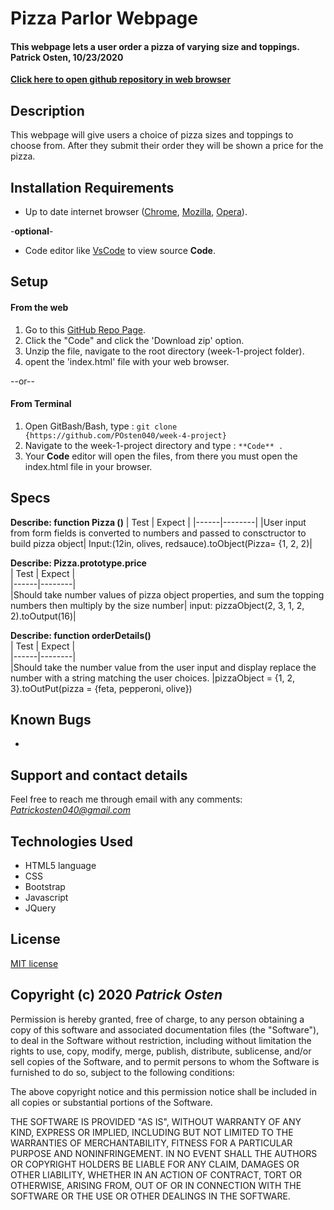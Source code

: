 # Pizza Parlor Webpage

#### **This webpage lets a user order a pizza of varying size and toppings. Patrick Osten, 10/23/2020**

**[Click here to open github repository in web browser](https://github.com/POsten040/week-4-project)**

## Description

This webpage will give users a choice of pizza sizes and toppings to choose from. After they submit their order they will be shown a price for the pizza. 

## Installation Requirements

- Up to date internet browser ([Chrome](https://www.google.com/chrome/?brand=CHBD&gclid=Cj0KCQjw28T8BRDbARIsAEOMBcy9jwgkNels1LOSIWTx4sDazLfEgC6PylTug62KqyWPeA0EMyr3254aAjTTEALw_wcB&gclsrc=aw.ds), [Mozilla](https://www.mozilla.org/en-US/firefox/), [Opera](https://www.opera.com/)).
 
 
 -**optional**- 
- Code editor like [VsCode](https://**Code**.visualstudio.com/download) to view source **Code**.

## Setup

#### From the web
1. Go to this [GitHub Repo Page](https://github.com/POsten040/week-4-project).
2. Click the "Code" and click the 'Download zip' option.
3. Unzip the file, navigate to the root directory (week-1-project folder).
4. opent the 'index.html' file with your web browser.

--or--

#### From Terminal

1. Open GitBash/Bash, type 
: `git clone {https://github.com/POsten040/week-4-project}`
2. Navigate to the week-1-project directory and type
: `**Code** .`
3. Your **Code** editor will open the files, from there you must open the index.html file in your browser.

## Specs

**Describe: function Pizza ()**
| Test | Expect |
|------|--------|
|User input from form fields is converted to numbers and passed to consctructor to build pizza object| Input:(12in, olives, redsauce).toObject(Pizza= {1, 2, 2)|  
  
**Describe: Pizza.prototype.price**  
| Test | Expect |  
|------|--------|  
|Should take number values of pizza object properties, and sum the topping numbers then multiply by the size number|  input: pizzaObject(2, 3, 1, 2, 2).toOutput(16)|  

**Describe: function orderDetails()**  
| Test | Expect |  
|------|--------|  
|Should take the number value from the user input and display replace the number with a string matching the user choices.
|pizzaObject = {1, 2, 3}.toOutPut(pizza = {feta, pepperoni, olive})



## Known Bugs
* 

## Support and contact details

Feel free to reach me through email with any comments:
*Patrickosten040@gmail.com*

## Technologies Used

- HTML5 language  
- CSS 
- Bootstrap
- Javascript
- JQuery

## License

[MIT license](https://opensource.org/licenses/MIT)

## Copyright (c) 2020 **_Patrick Osten_**

Permission is hereby granted, free of charge, to any person obtaining a copy of this software and associated documentation files (the "Software"), to deal in the Software without restriction, including without limitation the rights to use, copy, modify, merge, publish, distribute, sublicense, and/or sell copies of the Software, and to permit persons to whom the Software is furnished to do so, subject to the following conditions:

The above copyright notice and this permission notice shall be included in all copies or substantial portions of the Software.

THE SOFTWARE IS PROVIDED "AS IS", WITHOUT WARRANTY OF ANY KIND, EXPRESS OR IMPLIED, INCLUDING BUT NOT LIMITED TO THE WARRANTIES OF MERCHANTABILITY, FITNESS FOR A PARTICULAR PURPOSE AND NONINFRINGEMENT. IN NO EVENT SHALL THE AUTHORS OR COPYRIGHT HOLDERS BE LIABLE FOR ANY CLAIM, DAMAGES OR OTHER LIABILITY, WHETHER IN AN ACTION OF CONTRACT, TORT OR OTHERWISE, ARISING FROM, OUT OF OR IN CONNECTION WITH THE SOFTWARE OR THE USE OR OTHER DEALINGS IN THE SOFTWARE.